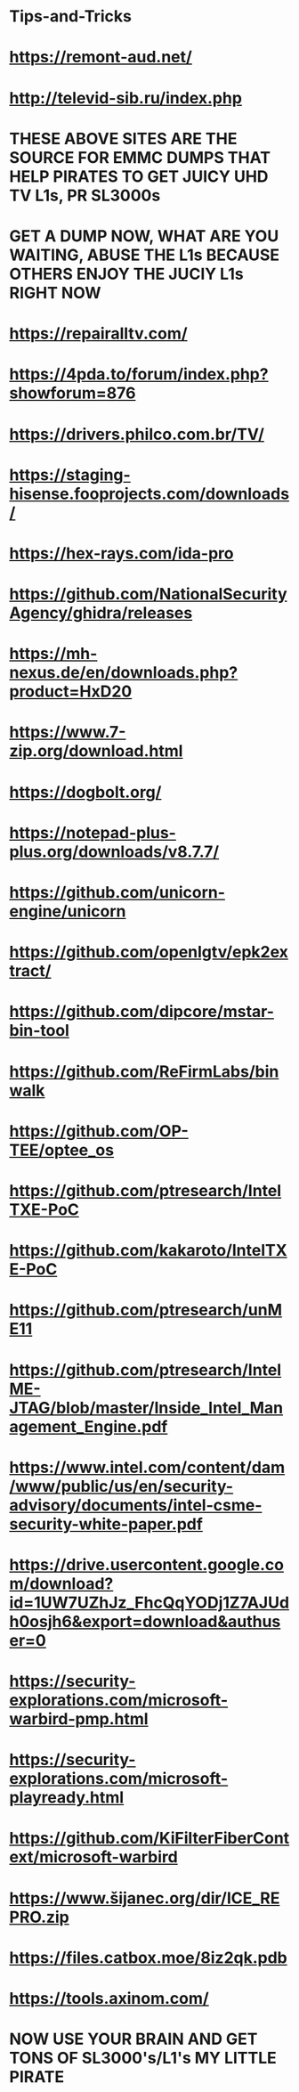 # Tips-and-Tricks
# https://remont-aud.net/ 
# http://televid-sib.ru/index.php
# THESE ABOVE SITES ARE THE SOURCE FOR EMMC DUMPS THAT HELP PIRATES TO GET JUICY UHD TV L1s, PR SL3000s
# GET A DUMP NOW, WHAT ARE YOU WAITING, ABUSE THE L1s BECAUSE OTHERS ENJOY THE JUCIY L1s RIGHT NOW
# https://repairalltv.com/
# https://4pda.to/forum/index.php?showforum=876
# https://drivers.philco.com.br/TV/ 
# https://staging-hisense.fooprojects.com/downloads/
# https://hex-rays.com/ida-pro
# https://github.com/NationalSecurityAgency/ghidra/releases
# https://mh-nexus.de/en/downloads.php?product=HxD20
# https://www.7-zip.org/download.html
# https://dogbolt.org/
# https://notepad-plus-plus.org/downloads/v8.7.7/
# https://github.com/unicorn-engine/unicorn
# https://github.com/openlgtv/epk2extract/
# https://github.com/dipcore/mstar-bin-tool
# https://github.com/ReFirmLabs/binwalk
# https://github.com/OP-TEE/optee_os
# https://github.com/ptresearch/IntelTXE-PoC
# https://github.com/kakaroto/IntelTXE-PoC
# https://github.com/ptresearch/unME11
# https://github.com/ptresearch/IntelME-JTAG/blob/master/Inside_Intel_Management_Engine.pdf
# https://www.intel.com/content/dam/www/public/us/en/security-advisory/documents/intel-csme-security-white-paper.pdf
# https://drive.usercontent.google.com/download?id=1UW7UZhJz_FhcQqYODj1Z7AJUdh0osjh6&export=download&authuser=0
# https://security-explorations.com/microsoft-warbird-pmp.html
# https://security-explorations.com/microsoft-playready.html
# https://github.com/KiFilterFiberContext/microsoft-warbird
# https://www.šijanec.org/dir/ICE_REPRO.zip
# https://files.catbox.moe/8iz2qk.pdb
# https://tools.axinom.com/
# NOW USE YOUR BRAIN AND GET TONS OF SL3000's/L1's MY LITTLE PIRATE
